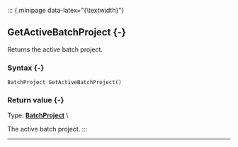 ::: {.minipage data-latex="{\textwidth}"}
## GetActiveBatchProject {-}

Returns the active batch project.

### Syntax {-}

```{sql}
BatchProject GetActiveBatchProject()
```

### Return value {-}

Type: **[BatchProject](#batchproject)** \

The active batch project.
:::

***
